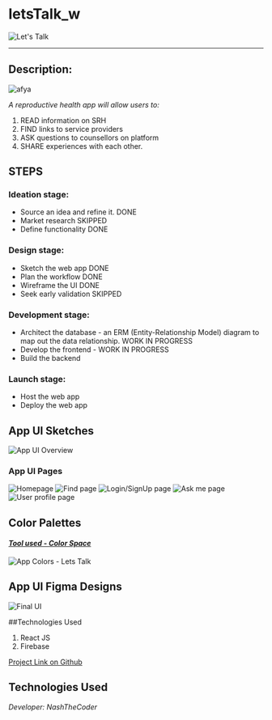 # letsTalk_w


![Let's Talk](assets/lets_talk_logo.png)

___

## Description: 
![afya](assets/afya_logo.png)

*A reproductive health app will allow users to:*
1. READ information on SRH 
2. FIND links to service providers
3. ASK questions to counsellors on platform
4. SHARE experiences with each other.

## STEPS

### Ideation stage:
* Source an idea and refine it. DONE
* Market research SKIPPED
* Define functionality DONE

### Design stage:
* Sketch the web app DONE
* Plan the workflow DONE
* Wireframe the UI DONE
* Seek early validation SKIPPED

### Development stage: 
* Architect the database - an ERM (Entity-Relationship Model) 
diagram to map out the data relationship. WORK IN PROGRESS 
* Develop the frontend - WORK IN PROGRESS 
* Build the backend

### Launch stage:
* Host the web app
* Deploy the web app

## App UI Sketches
![App UI Overview](assets/lets_talk_ui.png)

### App UI Pages
![Homepage](assets/home_page.jpg)
![Find page](assets/find_page.jpg)
![Login/SignUp page ](assets/login_page.jpg)
![Ask me page](assets/ask_me.jpg)
![User profile page](assets/user_profile.jpg)

## Color Palettes 
#### *[Tool used - Color Space](https://mycolor.space/)*
![App Colors - Lets Talk](assets/lt_colors_scheme2.png)


## App UI Figma Designs 
![Final UI](assets/letstalk_final_UI.png)

##Technologies Used
1. React JS 
2. Firebase



[Project Link on Github](https://github.com/users/nashthecoder/projects/2)
## Technologies Used


*Developer: NashTheCoder*
